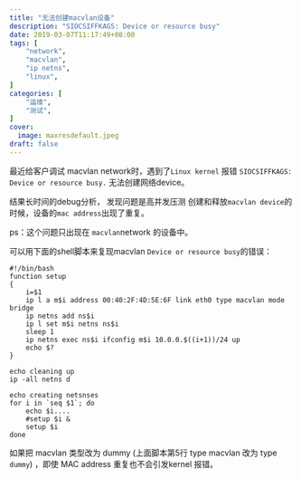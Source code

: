 ```yaml
---
title: "无法创建macvlan设备"
description: "SIOCSIFFKAGS: Device or resource busy"
date: 2019-03-07T11:17:49+08:00
tags: [
    "network",
    "macvlan",
    "ip netns",
    "linux",
]
categories: [
    "运维",
    "测试",
]
cover:
  image: maxresdefault.jpeg
draft: false
---
```


最近给客户调试 macvlan network时，遇到了`Linux kernel` 报错
`SIOCSIFFKAGS: Device or resource busy.` 无法创建网络device。

结果长时间的debug分析，
发现问题是高并发压测 创建和释放`macvlan device`的时候，设备的`mac address`出现了重复。

ps：这个问题只出现在 `macvlan`network 的设备中。

可以用下面的shell脚本来复现macvlan `Device or resource busy`的错误：

```shell
#!/bin/bash
function setup
{
    i=$1
    ip l a m$i address 00:40:2F:4D:5E:6F link eth0 type macvlan mode bridge
    ip netns add ns$i
    ip l set m$i netns ns$i
    sleep 1
    ip netns exec ns$i ifconfig m$i 10.0.0.$((i+1))/24 up
    echo $?
}

echo cleaning up
ip -all netns d

echo creating netsnses
for i in `seq $1`; do
    echo $i....
    #setup $i &
    setup $i
done

```

如果把 macvlan 类型改为 dummy (上面脚本第5行 type macvlan 改为 type `dummy`) ，即使 MAC address 重复也不会引发kernel 报错。
